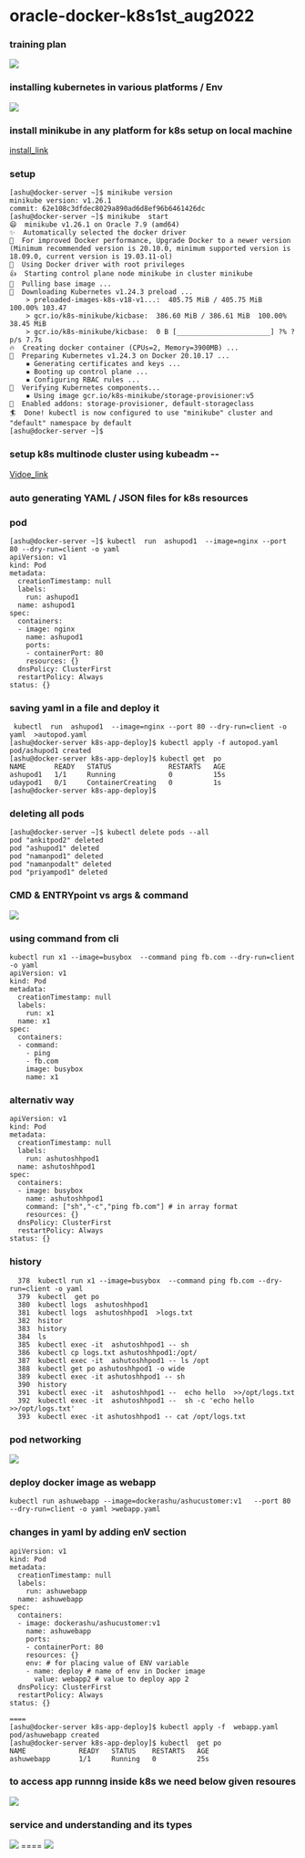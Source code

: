 # oracle-docker-k8s1st_aug2022

### training plan 

<img src="plan.png">


### installing kubernetes in various platforms / Env 

<img src="install.png">

### install minikube in any platform for k8s setup on local machine 

[install_link](https://minikube.sigs.k8s.io/docs/start/)

### setup 

```
[ashu@docker-server ~]$ minikube version 
minikube version: v1.26.1
commit: 62e108c3dfdec8029a890ad6d8ef96b6461426dc
[ashu@docker-server ~]$ minikube  start 
😄  minikube v1.26.1 on Oracle 7.9 (amd64)
✨  Automatically selected the docker driver
💨  For improved Docker performance, Upgrade Docker to a newer version (Minimum recommended version is 20.10.0, minimum supported version is 18.09.0, current version is 19.03.11-ol)
📌  Using Docker driver with root privileges
👍  Starting control plane node minikube in cluster minikube
🚜  Pulling base image ...
💾  Downloading Kubernetes v1.24.3 preload ...
    > preloaded-images-k8s-v18-v1...:  405.75 MiB / 405.75 MiB  100.00% 103.47 
    > gcr.io/k8s-minikube/kicbase:  386.60 MiB / 386.61 MiB  100.00% 38.45 MiB 
    > gcr.io/k8s-minikube/kicbase:  0 B [_______________________] ?% ? p/s 7.7s
🔥  Creating docker container (CPUs=2, Memory=3900MB) ...
🐳  Preparing Kubernetes v1.24.3 on Docker 20.10.17 ...
    ▪ Generating certificates and keys ...
    ▪ Booting up control plane ...
    ▪ Configuring RBAC rules ...
🔎  Verifying Kubernetes components...
    ▪ Using image gcr.io/k8s-minikube/storage-provisioner:v5
🌟  Enabled addons: storage-provisioner, default-storageclass
🏄  Done! kubectl is now configured to use "minikube" cluster and "default" namespace by default
[ashu@docker-server ~]$ 

```


### setup k8s multinode cluster using kubeadm -- 

[Vidoe_link](https://www.youtube.com/watch?v=TTzbQdu30YA&t=24s)

### auto generating YAML / JSON files for k8s resources 

### pod 

```
[ashu@docker-server ~]$ kubectl  run  ashupod1  --image=nginx --port 80 --dry-run=client -o yaml 
apiVersion: v1
kind: Pod
metadata:
  creationTimestamp: null
  labels:
    run: ashupod1
  name: ashupod1
spec:
  containers:
  - image: nginx
    name: ashupod1
    ports:
    - containerPort: 80
    resources: {}
  dnsPolicy: ClusterFirst
  restartPolicy: Always
status: {}

```

### saving yaml in a file and deploy it 

```
 kubectl  run  ashupod1  --image=nginx --port 80 --dry-run=client -o yaml  >autopod.yaml
[ashu@docker-server k8s-app-deploy]$ kubectl apply -f autopod.yaml 
pod/ashupod1 created
[ashu@docker-server k8s-app-deploy]$ kubectl get  po 
NAME       READY   STATUS              RESTARTS   AGE
ashupod1   1/1     Running             0          15s
udaypod1   0/1     ContainerCreating   0          1s
[ashu@docker-server k8s-app-deploy]$ 
```

### deleting all pods 

```
[ashu@docker-server ~]$ kubectl delete pods --all
pod "ankitpod2" deleted
pod "ashupod1" deleted
pod "namanpod1" deleted
pod "namanpodalt" deleted
pod "priyampod1" deleted

```

###  CMD & ENTRYpoint  vs args & command 

<img src="podproc.png">


### using command from cli 

```
kubectl run x1 --image=busybox  --command ping fb.com --dry-run=client -o yaml 
apiVersion: v1
kind: Pod
metadata:
  creationTimestamp: null
  labels:
    run: x1
  name: x1
spec:
  containers:
  - command:
    - ping
    - fb.com
    image: busybox
    name: x1

```

### alternativ way 

```
apiVersion: v1
kind: Pod
metadata:
  creationTimestamp: null
  labels:
    run: ashutoshhpod1
  name: ashutoshhpod1
spec:
  containers:
  - image: busybox
    name: ashutoshhpod1
    command: ["sh","-c","ping fb.com"] # in array format 
    resources: {}
  dnsPolicy: ClusterFirst
  restartPolicy: Always
status: {}

```

### history 

```
  378  kubectl run x1 --image=busybox  --command ping fb.com --dry-run=client -o yaml 
  379  kubectl  get po 
  380  kubectl logs  ashutoshhpod1 
  381  kubectl logs  ashutoshhpod1  >logs.txt
  382  hsitor
  383  history 
  384  ls
  385  kubectl exec -it  ashutoshhpod1 -- sh 
  386  kubectl cp logs.txt ashutoshhpod1:/opt/
  387  kubectl exec -it  ashutoshhpod1 -- ls /opt
  388  kubectl get po ashutoshhpod1 -o wide
  389  kubectl exec -it ashutoshhpod1 -- sh 
  390  history 
  391  kubectl exec -it  ashutoshhpod1 --  echo hello  >>/opt/logs.txt
  392  kubectl exec -it  ashutoshhpod1 --  sh -c 'echo hello  >>/opt/logs.txt'
  393  kubectl exec -it ashutoshhpod1 -- cat /opt/logs.txt 
```

### pod networking 

<img src="podnet.png">

### deploy docker image as webapp

```
kubectl run ashuwebapp --image=dockerashu/ashucustomer:v1   --port 80 --dry-run=client -o yaml >webapp.yaml 
```

### changes in yaml by adding enV section 

```
apiVersion: v1
kind: Pod
metadata:
  creationTimestamp: null
  labels:
    run: ashuwebapp
  name: ashuwebapp
spec:
  containers:
  - image: dockerashu/ashucustomer:v1
    name: ashuwebapp
    ports:
    - containerPort: 80
    resources: {}
    env: # for placing value of ENV variable
    - name: deploy # name of env in Docker image 
      value: webapp2 # value to deploy app 2 
  dnsPolicy: ClusterFirst
  restartPolicy: Always
status: {}

====
[ashu@docker-server k8s-app-deploy]$ kubectl apply -f  webapp.yaml 
pod/ashuwebapp created
[ashu@docker-server k8s-app-deploy]$ kubectl  get po 
NAME             READY   STATUS    RESTARTS   AGE
ashuwebapp       1/1     Running   0          25s
```

### to access app runnng inside k8s we need below given resoures 

<img src="netdev.png">

### service and understanding and its types

<img src="svc1.png">
====
<img src="svc2.png">

